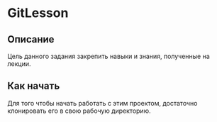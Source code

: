 # GitLesson

## Описание
Цель данного задания закрепить навыки и знания, полученные на лекции.

## Как начать
Для того чтобы начать работать с этим проектом, достаточно клонировать его в свою рабочую директорию.


